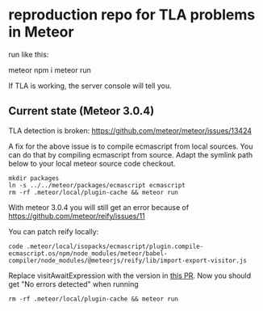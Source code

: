 # reproduction repo for TLA problems in Meteor


run like this:

meteor npm i
meteor run

If TLA is working, the server console will tell you.

## Current state (Meteor 3.0.4)

TLA detection is broken: 
https://github.com/meteor/meteor/issues/13424

A fix for the above issue is to compile ecmascript from local sources.
You can do that by compiling ecmascript from source.
Adapt the symlink path below to your local meteor source code checkout.

```
mkdir packages
ln -s ../../meteor/packages/ecmascript ecmascript
rm -rf .meteor/local/plugin-cache && meteor run
```

With meteor 3.0.4 you will still get an error because of https://github.com/meteor/reify/issues/11

You can patch reify locally:

```
code .meteor/local/isopacks/ecmascript/plugin.compile-ecmascript.os/npm/node_modules/meteor/babel-compiler/node_modules/@meteorjs/reify/lib/import-export-visitor.js
```

Replace visitAwaitExpression with the version in [this PR](https://github.com/meteor/reify/issues/12).
Now you should get "No errors detected" when running

```
rm -rf .meteor/local/plugin-cache && meteor run
```
